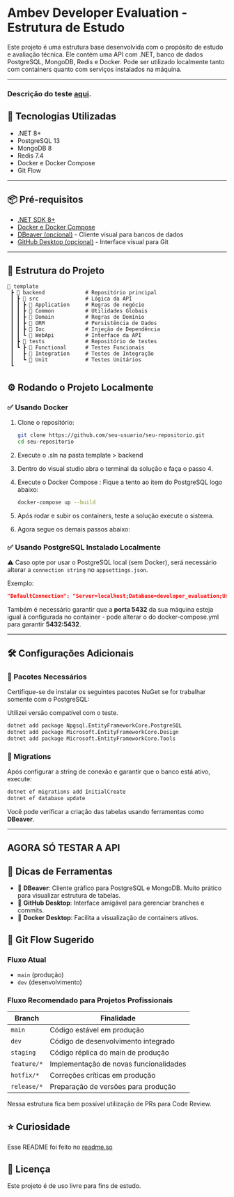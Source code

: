 # Ambev Developer Evaluation - Estrutura de Estudo

Este projeto é uma estrutura base desenvolvida com o propósito de estudo e avaliação técnica. Ele contém uma API com .NET, banco de dados PostgreSQL, MongoDB, Redis e Docker. Pode ser utilizado localmente tanto com containers quanto com serviços instalados na máquina.

---

### Descrição do teste [aqui](/TesteDescription.md).

## 🚀 Tecnologias Utilizadas

- .NET 8+
- PostgreSQL 13
- MongoDB 8
- Redis 7.4
- Docker e Docker Compose
- Git Flow

---
## 📦 Pré-requisitos

- [.NET SDK 8+](https://dotnet.microsoft.com/en-us/download)
- [Docker e Docker Compose](https://www.docker.com/products/docker-desktop/)
- [DBeaver (opcional)](https://dbeaver.io/) - Cliente visual para bancos de dados
- [GitHub Desktop (opcional)](https://desktop.github.com/) - Interface visual para Git

---
## 📌 Estrutura do Projeto
```
📂 template
 ┣ 📂 backend             # Repositório principal
 ┃ ┣ 📂 src               # Lógica da API
 ┃ ┃ ┣ 📂 Application     # Regras de negócio
 ┃ ┃ ┣ 📂 Common          # Utilidades Globais
 ┃ ┃ ┣ 📂 Domain          # Regras de Domínio
 ┃ ┃ ┣ 📂 ORM             # Persistência de Dados
 ┃ ┃ ┣ 📂 Ioc             # Injeção de Dependência
 ┃ ┃ ┗ 📂 WebApi          # Interface da API
 ┃ ┣ 📂 tests             # Repositório de testes
 ┃ ┗ ┣ 📂 Functional      # Testes Funcionais
 ┃   ┣ 📂 Integration     # Testes de Integração
 ┃   ┗ 📂 Unit            # Testes Unitários
 ┗
```

## ⚙️ Rodando o Projeto Localmente

### ✅ Usando Docker

1. Clone o repositório:

   ```bash
   git clone https://github.com/seu-usuario/seu-repositorio.git
   cd seu-repositorio
   ```
2. Execute o .sln na pasta template > backend
3. Dentro do visual studio abra o terminal da solução e faça o passo 4.
4. Execute o Docker Compose : Fique a tento ao item do PostgreSQL logo abaixo:

   ```bash
   docker-compose up --build
   ```
5. Após rodar e subir os containers, teste a solução execute o sistema.
6. Agora segue os demais passos abaixo:

### ✅ Usando PostgreSQL Instalado Localmente

⚠️ Caso opte por usar o PostgreSQL local (sem Docker), será necessário alterar a `connection string` no `appsettings.json`.

Exemplo:
```json
"DefaultConnection": "Server=localhost;Database=developer_evaluation;User Id=sa;Password=sua_senha;TrustServerCertificate=True"
```
Também é necessário garantir que a **porta 5432** da sua máquina esteja igual à configurada no container - pode alterar o do docker-compose.yml para garantir **5432:5432**.

---

## 🛠️ Configurações Adicionais

### 🧩 Pacotes Necessários
Certifique-se de instalar os seguintes pacotes NuGet se for trabalhar somente com o PostgreSQL: 

Utilizei versão compatível com o teste.
```bash
dotnet add package Npgsql.EntityFrameworkCore.PostgreSQL
dotnet add package Microsoft.EntityFrameworkCore.Design 
dotnet add package Microsoft.EntityFrameworkCore.Tools
```
### 📌 Migrations

Após configurar a string de conexão e garantir que o banco está ativo, execute:

```bash
dotnet ef migrations add InitialCreate
dotnet ef database update
```
Você pode verificar a criação das tabelas usando ferramentas como **DBeaver**.

---
## AGORA SÓ TESTAR A API

## 🧠 Dicas de Ferramentas

- 🏦 **DBeaver**: Cliente gráfico para PostgreSQL e MongoDB. Muito prático para visualizar estrutura de tabelas.
- 🐙 **GitHub Desktop**: Interface amigável para gerenciar branches e commits.
- 🐳 **Docker Desktop**: Facilita a visualização de containers ativos.

## 🌱 Git Flow Sugerido

### Fluxo Atual

- `main` (produção)
- `dev` (desenvolvimento)

### Fluxo Recomendado para Projetos Profissionais

| Branch         | Finalidade                                  |
|----------------|---------------------------------------------|
| `main`         | Código estável em produção                  |
| `dev`          | Código de desenvolvimento integrado         |
| `staging`      | Código réplica do main de produção          |
| `feature/*`    | Implementação de novas funcionalidades      |
| `hotfix/*`     | Correções críticas em produção              |
| `release/*`    | Preparação de versões para produção         |

Nessa estrutura fica bem possível utilização de PRs para Code Review.

## ⭐ Curiosidade
Esse README foi feito no [readme.so](https://readme.so/pt/editor)

## 📜 Licença

Este projeto é de uso livre para fins de estudo.



